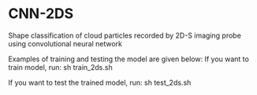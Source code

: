 # CNN-2DS
Shape classification of cloud particles recorded by 2D-S imaging probe using convolutional neural network

Examples of training and testing the model are given below:
If you want to train model, run:
sh train_2ds.sh

If you want to test the trained model, run:
sh test_2ds.sh
